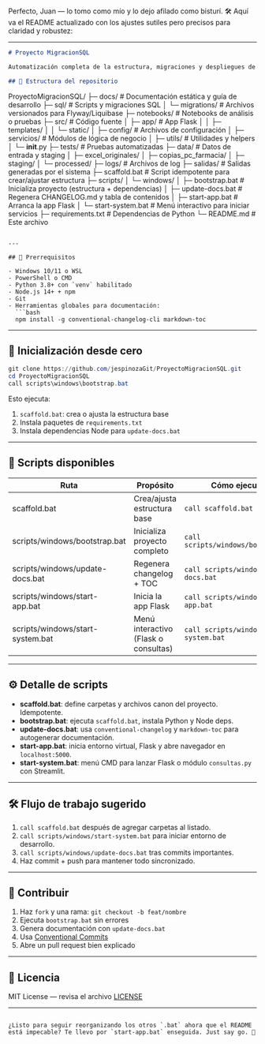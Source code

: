 Perfecto, Juan — lo tomo como mío y lo dejo afilado como bisturí. 🛠️ Aquí va el README actualizado con los ajustes sutiles pero precisos para claridad y robustez:

---

```markdown
# Proyecto MigracionSQL

Automatización completa de la estructura, migraciones y despliegues de un proyecto SQL + Flask + documentación técnica.

## 📁 Estructura del repositorio

```
ProyectoMigracionSQL/
├─ docs/                     # Documentación estática y guía de desarrollo
├─ sql/                      # Scripts y migraciones SQL
│  └─ migrations/            # Archivos versionados para Flyway/Liquibase
├─ notebooks/                # Notebooks de análisis o pruebas
├─ src/                      # Código fuente
│  ├─ app/                   # App Flask
│  │  ├─ templates/
│  │  └─ static/
│  ├─ config/                # Archivos de configuración
│  ├─ servicios/             # Módulos de lógica de negocio
│  ├─ utils/                 # Utilidades y helpers
│  └─ __init__.py
├─ tests/                    # Pruebas automatizadas
├─ data/                     # Datos de entrada y staging
│  ├─ excel_originales/
│  ├─ copias_pc_farmacia/
│  ├─ staging/
│  └─ processed/
├─ logs/                     # Archivos de log
├─ salidas/                  # Salidas generadas por el sistema
├─ scaffold.bat              # Script idempotente para crear/ajustar estructura
├─ scripts/
│  └─ windows/
│     ├─ bootstrap.bat       # Inicializa proyecto (estructura + dependencias)
│     ├─ update-docs.bat     # Regenera CHANGELOG.md y tabla de contenidos
│     ├─ start-app.bat       # Arranca la app Flask
│     └─ start-system.bat    # Menú interactivo para iniciar servicios
├─ requirements.txt          # Dependencias de Python
└─ README.md                 # Este archivo
```

---

## 🔧 Prerrequisitos

- Windows 10/11 o WSL  
- PowerShell o CMD  
- Python 3.8+ con `venv` habilitado  
- Node.js 14+ + npm  
- Git  
- Herramientas globales para documentación:  
  ```bash
  npm install -g conventional-changelog-cli markdown-toc
  ```

---

## 🚀 Inicialización desde cero

```powershell
git clone https://github.com/jespinozaGit/ProyectoMigracionSQL.git
cd ProyectoMigracionSQL
call scripts\windows\bootstrap.bat
```

Esto ejecuta:

1. `scaffold.bat`: crea o ajusta la estructura base  
2. Instala paquetes de `requirements.txt`  
3. Instala dependencias Node para `update-docs.bat`  

---

## 📜 Scripts disponibles

Ruta                            | Propósito                                  | Cómo ejecutarlo  
------------------------------ | ------------------------------------------ | ------------------------------  
scaffold.bat                   | Crea/ajusta estructura base                 | `call scaffold.bat`  
scripts/windows/bootstrap.bat  | Inicializa proyecto completo               | `call scripts/windows/bootstrap.bat`  
scripts/windows/update-docs.bat| Regenera changelog + TOC                   | `call scripts/windows/update-docs.bat`  
scripts/windows/start-app.bat  | Inicia la app Flask                        | `call scripts/windows/start-app.bat`  
scripts/windows/start-system.bat | Menú interactivo (Flask o consultas)     | `call scripts/windows/start-system.bat`  

---

## ⚙️ Detalle de scripts

- **scaffold.bat**: define carpetas y archivos canon del proyecto. Idempotente.
- **bootstrap.bat**: ejecuta `scaffold.bat`, instala Python y Node deps.
- **update-docs.bat**: usa `conventional-changelog` y `markdown-toc` para autogenerar documentación.
- **start-app.bat**: inicia entorno virtual, Flask y abre navegador en `localhost:5000`.
- **start-system.bat**: menú CMD para lanzar Flask o módulo `consultas.py` con Streamlit.

---

## 🛠️ Flujo de trabajo sugerido

1. `call scaffold.bat` después de agregar carpetas al listado.  
2. `call scripts/windows/start-system.bat` para iniciar entorno de desarrollo.  
3. `call scripts/windows/update-docs.bat` tras commits importantes.  
4. Haz commit + push para mantener todo sincronizado.

---

## 🤝 Contribuir

1. Haz `fork` y una rama: `git checkout -b feat/nombre`  
2. Ejecuta `bootstrap.bat` sin errores  
3. Genera documentación con `update-docs.bat`  
4. Usa [Conventional Commits](https://www.conventionalcommits.org/)  
5. Abre un pull request bien explicado

---

## 📄 Licencia

MIT License — revisa el archivo [LICENSE](LICENSE)

---
```

¿Listo para seguir reorganizando los otros `.bat` ahora que el README está impecable? Te llevo por `start-app.bat` enseguida. Just say go. 🚀